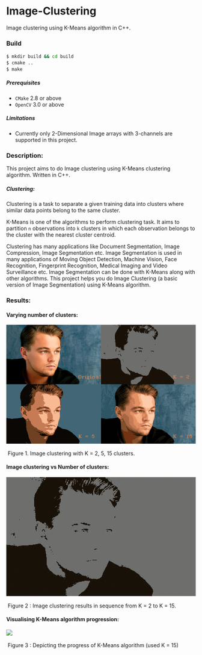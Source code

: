 # Image-Clustering
Image clustering using K-Means algorithm in C++.



### Build

```bash
$ mkdir build && cd build
$ cmake ..
$ make
```

##### Prerequisites

- `CMake` 2.8 or above
- `OpenCV` 3.0 or above

##### Limitations

- Currently only 2-Dimensional Image arrays with 3-channels are supported in this project.

### Description:

This project aims to do Image clustering using K-Means clustering algorithm. Written in C++.

##### Clustering:

Clustering is a task to separate a given training data into clusters where similar data points belong  to the same cluster. 

K-Means is one of the algorithms to perform clustering task. It aims to partition `n` observations into `k` clusters in which each observation belongs to the cluster with the nearest cluster centroid. 

Clustering has many applications like Document Segmentation, Image Compression,  Image Segmentation etc. Image Segmentation is used in many applications of Moving Object Detection, Machine Vision, Face Recognition, Fingerprint Recognition, Medical Imaging and Video Surveillance etc. Image Segmentation can be done with K-Means along with other algorithms. This project helps you do Image Clustering (a basic version of Image Segmentation) using K-Means algorithm. 



### Results:

#### Varying number of clusters:

![](docs/comparision.png)

​																		Figure 1. Image clustering with K = 2, 5, 15 clusters.

#### Image clustering vs Number of clusters:

![](docs/image_clustering.gif)

​														Figure 2 : Image clustering results in sequence from K = 2 to K = 15.

#### Visualising K-Means algorithm progression:

![](docs/visualize_kmeans.gif)

​																Figure 3 : Depicting the progress of K-Means algorithm (used K = 15)